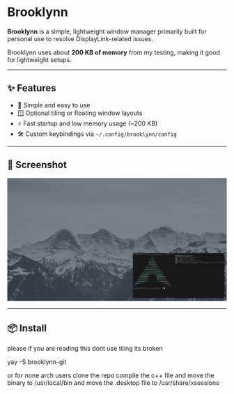 # Brooklynn

**Brooklynn** is a simple, lightweight window manager primarily built for personal use to resolve DisplayLink-related issues.

Brooklynn uses about **200 KB of memory** from my testing, making it good for lightweight setups.

---

## ✨ Features

- 🧠 Simple and easy to use
- 🪟 Optional tiling or floating window layouts
- ⚡ Fast startup and low memory usage (~200 KB)
- 🛠️ Custom keybindings via `~/.config/brooklynn/config`

---

## 📸 Screenshot

![Brooklynn Screenshot](screenshot.png)

---

## 📦 Install

please if you are reading this dont use tiling its broken

yay -S brooklynn-git

or for none arch users clone the repo compile the c++ file and move the binary to /usr/local/bin and move the .desktop file to /usr/share/xsessions


